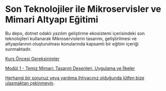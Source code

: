 # Son Teknolojiler ile Mikroservisler ve Mimari Altyapı Eğitimi
Bu depo, dotnet odaklı yazılım geliştirme ekosistemi içerisindeki son teknolojileri kullanarak Mikroservislerin tasarımı, geliştirilmesi ve altyapılarının oluşturulması konularında kapsamlı bir eğitim içeriği sunmaktadır. 

[Kurs Öncesi Gereksinimler](gereksinimler/README.md)

[Modül 1 - Temiz Mimari: Tasarım Desenleri, Uygulama ve İlkeler](modul-1)


[Herhangi bir sorunuz veya yardıma ihtiyacınız olduğunda lütfen bize ulaşmaktan çekinmeyin](mailto:training@runicbytes.com?subject=Son%20Teknolojiler%20ile%20Mikroservisler%20ve%20Mimari%20Altyapı%20Eğitimi%20Hakkında).
